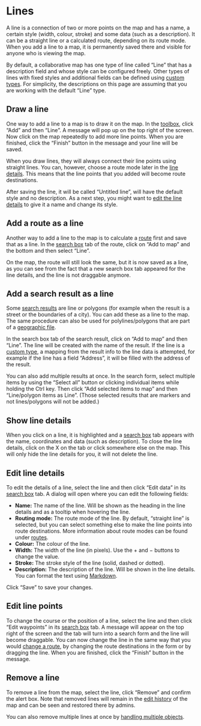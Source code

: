 <script setup lang="ts">
	import addResultMp4 from "@source/users/lines/add-result.mp4";
	import addResultMobileMp4 from "@source/users/lines/add-result-mobile.mp4";
	import addResultsMp4 from "@source/users/lines/add-results.mp4";
	import addResultsMobileMp4 from "@source/users/lines/add-results-mobile.mp4";
	import addRouteMp4 from "@source/users/lines/add-route.mp4";
	import addRouteMobileMp4 from "@source/users/lines/add-route-mobile.mp4";
	import dragMp4 from "@source/users/lines/drag.mp4";
	import dragMobileMp4 from "@source/users/lines/drag-mobile.mp4";
	import drawMp4 from "@source/users/lines/draw.mp4";
	import drawMobileMp4 from "@source/users/lines/draw-mobile.mp4";
	import editDetailsMp4 from "@source/users/lines/edit-details.mp4";
	import editDetailsMobileMp4 from "@source/users/lines/edit-details-mobile.mp4";
	import removeMp4 from "@source/users/lines/remove.mp4";
	import removeMobileMp4 from "@source/users/lines/remove-mobile.mp4";
</script>

# Lines

A line is a connection of two or more points on the map and has a name, a certain style (width, colour, stroke) and some data (such as a description). It can be a straight line or a calculated route, depending on its route mode. When you add a line to a map, it is permanently saved there and visible for anyone who is viewing the map.

By default, a collaborative map has one type of line called “Line” that has a description field and whose style can be configured freely. Other types of lines with fixed styles and additional fields can be defined using [custom types](../types/). For simplicity, the descriptions on this page are assuming that you are working with the default “Line” type.

## Draw a line

One way to add a line to a map is to draw it on the map. In the [toolbox](../ui/#toolbox), click “Add” and then “Line”. A message will pop up on the top right of the screen. Now click on the map repeatedly to add more line points. When you are finished, click the “Finish” button in the message and your line will be saved.

When you draw lines, they will always connect their line points using straight lines. You can, however, choose a route mode later in the [line details](#edit-line-details). This means that the line points that you added will become route destinations.

<Screencast :desktop="drawMp4" :mobile="drawMobileMp4"></Screencast>

After saving the line, it will be called “Untitled line”, will have the default style and no description. As a next step, you might want to [edit the line details](#edit-line-details) to give it a name and change its style.

## Add a route as a line

Another way to add a line to the map is to calculate a [route](../route/) first and save that as a line. In the [search box](../ui/#search-box) tab of the route, click on “Add to map” and the bottom and then select “Line”.

On the map, the route will still look the same, but it is now saved as a line, as you can see from the fact that a new search box tab appeared for the line details, and the line is not draggable anymore.

<Screencast :desktop="addRouteMp4" :mobile="addRouteMobileMp4"></Screencast>

## Add a search result as a line

Some [search results](../search/) are line or polygons (for example when the result is a street or the boundaries of a city). You can add these as a line to the map. The same procedure can also be used for polylines/polygons that are part of a [geographic file](../files/).

In the search box tab of the search result, click on “Add to map” and then “Line”. The line will be created with the name of the result. If the line is a [custom type](../types/), a mapping from the result info to the line data is attempted, for example if the line has a field “Address”, it will be filled with the address of the result.

<Screencast :desktop="addResultMp4" :mobile="addResultMobileMp4"></Screencast>

You can also add multiple results at once. In the search form, select multiple items by using the “Select all” button or clicking individual items while holding the Ctrl key. Then click “Add selected items to map” and then “Line/polygon items as Line”. (Those selected results that are markers and not lines/polygons will not be added.)

<Screencast :desktop="addResultsMp4" :mobile="addResultsMobileMp4"></Screencast>

## Show line details

When you click on a line, it is highlighted and a [search box](../ui/#search-box) tab appears with the name, coordinates and data (such as description). To close the line details, click on the X on the tab or click somewhere else on the map. This will only hide the line details for you, it will not delete the line.

## Edit line details

To edit the details of a line, select the line and then click “Edit data” in its [search box](../ui/#search-box) tab. A dialog will open where you can edit the following fields:
* **Name:** The name of the line. Will be shown as the heading in the line details and as a tooltip when hovering the line.
* **Routing mode:** The route mode of the line. By default, “straight line” is selected, but you can select something else to make the line points into route destinations. More information about route modes can be found under [routes](../route/#route-modes).
* **Colour:** The colour of the line.
* **Width:** The width of the line (in pixels). Use the + and &minus; buttons to change the value.
* **Stroke:** The stroke style of the line (solid, dashed or dotted).
* **Description:** The description of the line. Will be shown in the line details. You can format the text using [Markdown](https://github.com/adam-p/markdown-here/wiki/Markdown-Cheatsheet).

Click “Save” to save your changes.

<Screencast :desktop="editDetailsMp4" :mobile="editDetailsMobileMp4"></Screencast>

## Edit line points

To change the course or the position of a line, select the line and then click “Edit waypoints” in its [search box](../ui/#search-box) tab. A message will appear on the top right of the screen and the tab will turn into a search form and the line will become draggable. You can now change the line in the same way that you would [change a route](../route/#drag-a-route), by changing the route destinations in the form or by dragging the line. When you are finished, click the “Finish” button in the message.

<Screencast :desktop="dragMp4" :mobile="dragMobileMp4"></Screencast>

## Remove a line

To remove a line from the map, select the line, click “Remove” and confirm the alert box. Note that removed lines will remain in the [edit history](../history/) of the map and can be seen and restored there by admins.

<Screencast :desktop="removeMp4" :mobile="removeMobileMp4"></Screencast>

You can also remove multiple lines at once by [handling multiple objects](../multiple/).